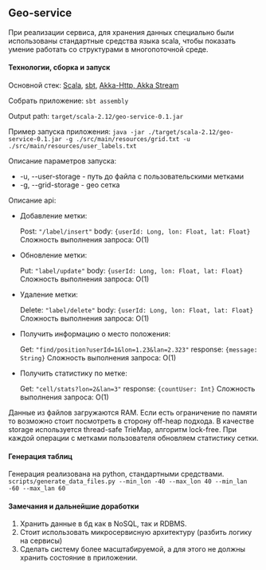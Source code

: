 ## Geo-service

При реализации сервиса, для хранения данных специально были использованы 
стандартные средства языка scala, чтобы показать умение работать 
со структурами в многопоточной среде.

#### Технологии, сборка и запуск

Основной стек: 
[Scala](https://www.scala-lang.org/), [sbt](http://www.scala-sbt.org/), [Akka-Http, Akka Stream](https://doc.akka.io/docs/akka-http/current/?language=scala)

Собрать приложение: `sbt assembly`

Output path: `target/scala-2.12/geo-service-0.1.jar`

Пример запуска приложения:
`java -jar ./target/scala-2.12/geo-service-0.1.jar -g ./src/main/resources/grid.txt -u ./src/main/resources/user_labels.txt`

Описание параметров запуска:

- -u, --user-storage - путь до файла с пользовательскими метками
- -g, --grid-storage  - geo сетка

Описание api:

- Добавление метки:

    Post: `"/label/insert"` body: `{userId: Long, lon: Float, lat: Float}`
    Сложность выполнения запроса: O(1)
- Обновление метки:
    
    Put: `"label/update"` body: `{userId: Long, lon: Float, lat: Float}`
    Сложность выполнения запроса: O(1)

- Удаление метки:
    
    Delete: `"label/delete"` body: `{userId: Long, lon: Float, lat: Float}`
    Сложность выполнения запроса: O(1)
    
- Получить информацию о место положения:
    
    Get: `"find/position?userId=1&lon=1.23&lan=2.323"` response: `{message: String}`
    Сложность выполнения запроса: O(1)
    
- Получить статистику по метке:
    
    Get: `"cell/stats?lon=2&lan=3"` response: `{countUser: Int}`
    Сложность выполнения запроса: O(1)

Данные из файлов загружаются RAM. 
Если есть ограничение по памяти то возможно стоит посмотреть в сторону 
off-heap подхода.
В качестве storage используется thread-safe TrieMap, алгоритм lock-free.
При каждой операции с метками пользователя обновляем статистику сетки.

#### Генерация таблиц

Генерация реализована на python, стандартными средствами.
`scripts/generate_data_files.py --min_lon -40 --max_lon 40 --min_lan -60 --max_lan 60`

#### Замечания и дальнейшие доработки

1. Хранить данные в бд как в NoSQL, так и RDBMS.
2. Стоит использовать микросервисную архитектуру (разбить логику на сервисы)
3. Сделать систему более масштабируемой, а для этого не должны хранить состояние в приложении.
